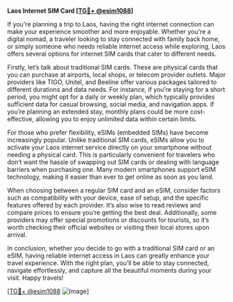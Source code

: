 **Laos Internet SIM Card [[TG💪+ @esim1088](https://t.me/s/esim1088)]**

If you're planning a trip to Laos, having the right internet connection can make your experience smoother and more enjoyable. Whether you're a digital nomad, a traveler looking to stay connected with family back home, or simply someone who needs reliable internet access while exploring, Laos offers several options for internet SIM cards that cater to different needs.

Firstly, let’s talk about traditional SIM cards. These are physical cards that you can purchase at airports, local shops, or telecom provider outlets. Major providers like TIGO, Unitel, and Beeline offer various packages tailored to different durations and data needs. For instance, if you’re staying for a short period, you might opt for a daily or weekly plan, which typically provides sufficient data for casual browsing, social media, and navigation apps. If you’re planning an extended stay, monthly plans could be more cost-effective, allowing you to enjoy unlimited data within certain limits.

For those who prefer flexibility, eSIMs (embedded SIMs) have become increasingly popular. Unlike traditional SIM cards, eSIMs allow you to activate your Laos internet service directly on your smartphone without needing a physical card. This is particularly convenient for travelers who don’t want the hassle of swapping out SIM cards or dealing with language barriers when purchasing one. Many modern smartphones support eSIM technology, making it easier than ever to get online as soon as you land.

When choosing between a regular SIM card and an eSIM, consider factors such as compatibility with your device, ease of setup, and the specific features offered by each provider. It’s also wise to read reviews and compare prices to ensure you’re getting the best deal. Additionally, some providers may offer special promotions or discounts for tourists, so it’s worth checking their official websites or visiting their local stores upon arrival.

In conclusion, whether you decide to go with a traditional SIM card or an eSIM, having reliable internet access in Laos can greatly enhance your travel experience. With the right plan, you’ll be able to stay connected, navigate effortlessly, and capture all the beautiful moments during your visit. Happy travels!

[[TG💪+ @esim1088](https://t.me/s/esim1088) ![Image](https://i.postimg.cc/Y0z9fWf4/image.png)]